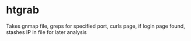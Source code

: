 # htgrab
Takes gnmap file, greps for specified port, curls page, if login page found, stashes IP in file for later analysis
